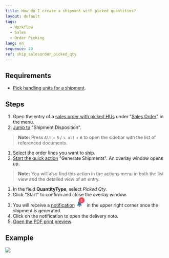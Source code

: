 ```yaml
---
title: How do I create a shipment with picked quantities?
layout: default
tags:
  - Workflow
  - Sales
  - Order Picking
lang: en
sequence: 20
ref: ship_salesorder_picked_qty
---
```


## Requirements
- [Pick handling units for a shipment](Order_picking_terminal).

## Steps
1. Open the entry of a [sales order with picked HUs](Order_picking_terminal) under "[Sales Order](Menu)" in the menu.
1. [Jump to](JumptoviaSidebar) "Shipment Disposition".
 >**Note:** Press `Alt` + `6` / `⌥ alt` + `6` to open the sidebar with the list of referenced documents.

1. [Select](RecordSelection) the order lines you want to ship.
1. [Start the quick action](StartAction#quick-actions) "Generate Shipments". An overlay window opens up.
 >**Note:** You will also find this action in the actions menu in both the list view and the detailed view of an entry.

1. In the field **QuantityType**, select *Picked Qty*.
1. Click "Start" to confirm and close the overlay window.
1. You will receive a [notification](Notification_types) ![](assets/NotificationBell_WebUI.png) in the upper right corner once the shipment is generated.
1. Click on the notification to open the delivery note.
1. [Open the PDF print preview](PrintPreview).

## Example
![](assets/Ship_salesorder_picked_qty.gif)
